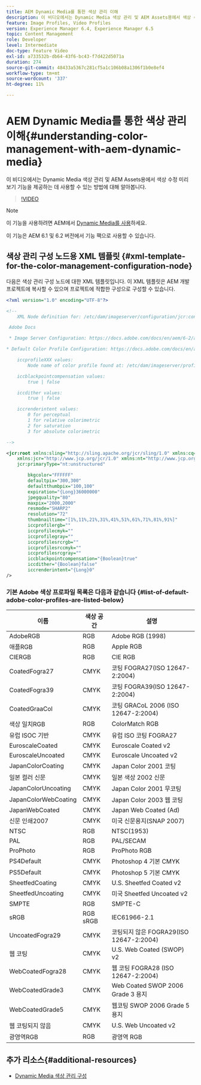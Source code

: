 ```yaml
---
title: AEM Dynamic Media를 통한 색상 관리 이해
description: 이 비디오에서는 Dynamic Media 색상 관리 및 AEM Assets용에서 색상 수정 미리 보기 기능을 제공하는 데 사용할 수 있는 방법에 대해 알아봅니다.
feature: Image Profiles, Video Profiles
version: Experience Manager 6.4, Experience Manager 6.5
topic: Content Management
role: Developer
level: Intermediate
doc-type: Feature Video
exl-id: a733532b-db64-43f6-bc43-f7d422d5071a
duration: 274
source-git-commit: 48433a5367c281cf5a1c106b08a1306f1b0e8ef4
workflow-type: tm+mt
source-wordcount: '337'
ht-degree: 11%

---
```


# AEM Dynamic Media를 통한 색상 관리 이해{#understanding-color-management-with-aem-dynamic-media}

이 비디오에서는 Dynamic Media 색상 관리 및 AEM Assets용에서 색상 수정 미리 보기 기능을 제공하는 데 사용할 수 있는 방법에 대해 알아봅니다.

>[!VIDEO](https://video.tv.adobe.com/v/16792?quality=12&learn=on)

>[!NOTE]
>
>이 기능을 사용하려면 AEM에서 [Dynamic Media를 사용](https://experienceleague.adobe.com/docs/experience-manager-release-information/aem-release-updates/previous-updates/aem-previous-versions.html)하세요.

이 기능은 AEM 6.1 및 6.2 버전에서 기능 팩으로 사용할 수 있습니다.

## 색상 관리 구성 노드용 XML 템플릿 {#xml-template-for-the-color-management-configuration-node}

다음은 색상 관리 구성 노드에 대한 XML 템플릿입니다. 이 XML 템플릿은 AEM 개발 프로젝트에 복사할 수 있으며 프로젝트에 적합한 구성으로 구성할 수 있습니다.

```xml
<?xml version="1.0" encoding="UTF-8"?>

<!--
    XML Node definition for: /etc/dam/imageserver/configuration/jcr:content/settings

 Adobe Docs

 * Image Server Configuration: https://docs.adobe.com/docs/en/aem/6-2/administer/content/dynamic-media/config-dynamic.html#Configuring%20Dynamic%20Media%20Image%20Settings

* Default Color Profile Configuration: https://docs.adobe.com/docs/en/aem/6-1/administer/content/dynamic-media/config-dynamic.html#Configuring%20the%20default%20color%20profiles

    iccprofileXXX values:
        Node name of color profile found at: /etc/dam/imageserver/profiles

    iccblackpointcompensation values:
        true | false

    iccdither values:
        true | false

    iccrenderintent values:
        0 for perceptual
        1 for relative colorimetric
        2 for saturation
        3 for absolute colorimetric

-->

<jcr:root xmlns:sling="http://sling.apache.org/jcr/sling/1.0" xmlns:cq="http://www.day.com/jcr/cq/1.0"
    xmlns:jcr="http://www.jcp.org/jcr/1.0" xmlns:nt="http://www.jcp.org/jcr/nt/1.0"
    jcr:primaryType="nt:unstructured"

        bkgcolor="FFFFFF"
        defaultpix="300,300"
        defaultthumbpix="100,100"
        expiration="{Long}36000000"
        jpegquality="80"
        maxpix="2000,2000"
        resmode="SHARP2"
        resolution="72"
        thumbnailtime="[1%,11%,21%,31%,41%,51%,61%,71%,81%,91%]"
        iccprofilergb=""
        iccprofilecmyk=""
        iccprofilegray=""
        iccprofilesrcrgb=""
        iccprofilesrccmyk=""
        iccprofilesrcgray=""
        iccblackpointcompensation="{Boolean}true"
        iccdither="{Boolean}false"
        iccrenderintent="{Long}0"
/>
```

### 기본 Adobe 색상 프로파일 목록은 다음과 같습니다 {#list-of-default-adobe-color-profiles-are-listed-below}

| 이름 | 색상 공간 | 설명 |
| ------------------- | ---------- | ------------------------------------- |
| AdobeRGB | RGB | Adobe RGB (1998) |
| 애플RGB | RGB | Apple RGB |
| CIERGB | RGB | CIE RGB |
| CoatedFogra27 | CMYK | 코팅 FOGRA27(ISO 12647-2:2004) |
| CoatedFogra39 | CMYK | 코팅 FOGRA39(ISO 12647-2:2004) |
| CoatedGraaCol | CMYK | 코팅 GRACoL 2006 (ISO 12647-2:2004) |
| 색상 일치RGB | RGB | ColorMatch RGB |
| 유럽 ISOC 기반 | CMYK | 유럽 ISO 코팅 FOGRA27 |
| EuroscaleCoated | CMYK | Euroscale Coated v2 |
| EuroscaleUncoated | CMYK | Euroscale Uncoated v2 |
| JapanColorCoating | CMYK | Japan Color 2001 코팅 |
| 일본 컬러 신문 | CMYK | 일본 색상 2002 신문 |
| JapanColorUncoating | CMYK | Japan Color 2001 무코팅 |
| JapanColorWebCoating | CMYK | Japan Color 2003 웹 코팅 |
| JapanWebCoated | CMYK | Japan Web Coated (Ad) |
| 신문 인쇄2007 | CMYK | 미국 신문용지(SNAP 2007) |
| NTSC | RGB | NTSC(1953) |
| PAL | RGB | PAL/SECAM |
| ProPhoto | RGB | ProPhoto RGB |
| PS4Default | CMYK | Photoshop 4 기본 CMYK |
| PS5Default | CMYK | Photoshop 5 기본 CMYK |
| SheetfedCoating | CMYK | U.S. Sheetfed Coated v2 |
| SheetfedUncoating | CMYK | 미국 Sheetfed Uncoated v2 |
| SMPTE | RGB | SMPTE-C |
| sRGB | RGB sRGB | IEC61966-2.1 |
| UncoatedFogra29 | CMYK | 코팅되지 않은 FOGRA29(ISO 12647-2:2004) |
| 웹 코팅 | CMYK | U.S. Web Coated (SWOP) v2 |
| WebCoatedFogra28 | CMYK | 웹 코팅 FOGRA28 (ISO 12647-2:2004) |
| WebCoatedGrade3 | CMYK | Web Coated SWOP 2006 Grade 3 용지 |
| WebCoatedGrade5 | CMYK | 웹코팅 SWOP 2006 Grade 5 용지 |
| 웹 코팅되지 않음 | CMYK | U.S. Web Uncoated v2 |
| 광영역RGB | RGB | 광영역 RGB |

## 추가 리소스{#additional-resources}

* [Dynamic Media 색상 관리 구성](https://helpx.adobe.com/experience-manager/6-5/assets/using/config-dynamic.html#ConfiguringDynamicMediaColorManagement)
